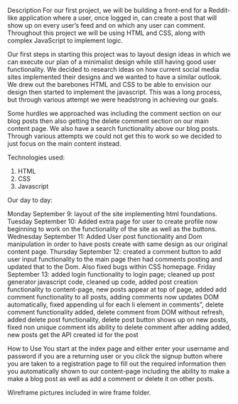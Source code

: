 Description
For our first project, we will be building a front-end for a Reddit-like application where a user, once logged in, can create a post that will show up on every user’s feed and on which any user can comment.
Throughout this project we will be using HTML and CSS, along with complex JavaScript to implement logic.

Our first steps in starting this project was to layout design ideas in which we can execute our plan of a minimalist design while still having good user functionality. We decided to research ideas on how current social media sites implemented their designs and we wanted to have a similar outlook. We drew out the barebones HTML and CSS to be able to envision our design then started to implement the javascript. This was a long process, but through various attempt we were headstrong in achieving our goals.

Some hurdles we approached was including the comment section on our blog posts then also getting the delete comment section on our main content page. We also have a search functionality above our blog posts. Through various attempts we could not get this to work so we decided to just focus on the main content instead.  

Technologies used:
1. HTML
2. CSS
3. Javascript


Our day to day:


Monday September 9:
layout of the site implementing html foundations.
Tuesday September 10:
Added extra page for user to create profile now beginning to work
on the functionality of the site as well as the buttons.
Wednesday September 11:
Added User post functionality and Dom manipulation in order to have posts create with same
design as our original content page.
Thursday September 12:
created a comment button to add user input functionality to the main page then had comments posting and updated that to the Dom. Also fixed bugs within CSS homepage.
Friday September 13:
added login functionality to login page; cleaned up post generator javascript code, cleaned up code,  added post creation functionality to content-page, new posts appear at top of page, added add comment functionality to all posts, adding comments now updates DOM automatically, fixed appending ul for each li element in comments", delete comment functionality added, delete comment from DOM without refresh,
added delete post functionality, delete post button shows up on new posts, fixed non unique comment ids
ability to delete comment after adding added, new posts get the API created id for the post


How to Use
You start at the index page and either enter your username and password if you are a returning user or you click the signup button where you are taken to a registration page to fill out the required information then you automatically shown to our content-page including the ability to make a make a blog post as well as add a comment or delete it on other posts.

Wireframe pictures included in wire frame folder. 









<!-- Technical Requirements
Students' apps must:

Have a landing page with a navigation bar.
Have user login and sign-up (i.e., create HTML forms).
Have a home page containing all posts.
Allow a user to create and delete their own posts.
Allow a user to view comments on other posts.
Allow a user to create and delete their own comments.
Allow a user to update their profile information.
Use JavaScript for DOM manipulation.
Show user-friendly messages in case any errors occur.
Include separate HTML, CSS, and JavaScript files.
Stick with the KISS (keep it simple, stupid) and DRY (don't repeat yourself) principles.
Include semantic markup for HTML and CSS (adhere to best practices).
You can create either a single-page app or multiple HTML pages. -->

<!-- Necessary Deliverables
A Git repository hosted on GitHub.
Around 50 (or more) commits on GitHub, dating back to the beginning of the project. (Commit early, commit often. Tell a story with your commits. Each message should give a clear idea of what you changed.)
A README.md file with:
Explanations of the technologies used.
A couple of paragraphs about the general approach you took.
Descriptions of any unsolved problems or major hurdles you had to overcome.
A link to your planning documentation for how you broke down this project with deliverables and timelines.
Installation instructions for any dependencies.
A link to your wireframes — sketches of major views or interfaces in your application.
Stretch Goals
Create a responsive layout.
The user profile page shows the comments and posts from the logged-in user.
Error messages are handled gracefully either as modals or in-line with the HTML.
Use Adorable Avatars to generate random avatars for each user.
Allow the user to change their avatar on their profile page to any public image URL. -->
